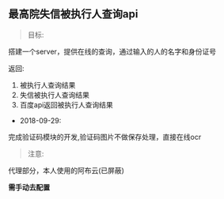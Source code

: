 ## 最高院失信被执行人查询api

> 目标:
    
搭建一个server，提供在线的查询，通过输入的人的名字和身份证号

返回:

1. 被执行人查询结果
2. 失信被执行人查询结果
3. 百度api返回被执行人查询结果


- 2018-09-29:

完成验证码模块的开发,验证码图片不做保存处理，直接在线ocr


> 注意:

代理部分，本人使用的阿布云(已屏蔽)

**需手动去配置**